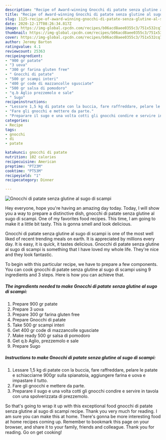 ```yaml
---
description: "Recipe of Award-winning Gnocchi di patate senza glutine al sugo di scampi"
title: "Recipe of Award-winning Gnocchi di patate senza glutine al sugo di scampi"
slug: 1125-recipe-of-award-winning-gnocchi-di-patate-senza-glutine-al-sugo-di-scampi
date: 2020-12-17T08:26:34.817Z
image: https://img-global.cpcdn.com/recipes/b06acd8aee0355c3/751x532cq70/gnocchi-di-patate-senza-glutine-al-sugo-di-scampi-recipe-main-photo.jpg
thumbnail: https://img-global.cpcdn.com/recipes/b06acd8aee0355c3/751x532cq70/gnocchi-di-patate-senza-glutine-al-sugo-di-scampi-recipe-main-photo.jpg
cover: https://img-global.cpcdn.com/recipes/b06acd8aee0355c3/751x532cq70/gnocchi-di-patate-senza-glutine-al-sugo-di-scampi-recipe-main-photo.jpg
author: Jeremy Barton
ratingvalue: 4.1
reviewcount: 25363
recipeingredient:
- "900 gr patate"
- "3 uova"
- "300 gr farina gluten free"
- " Gnocchi di patate"
- "500 gr scampi interi"
- "400 gr code di mazzancolle sgusciate"
- "500 gr salsa di pomodoro"
- "q.b Aglio prezzemolo e sale"
- " Sugo"
recipeinstructions:
- "Lessare 1,5 kg di patate con la buccia, fare raffreddare, pelare le patate e schiacciarne 900gr sulla spianatoia, aggiungere farina e uova e impastare il tutto."
- "Fare gli gnocchi e mettere da parte."
- "Preparare il sugo e una volta cotti gli gnocchi condire e servire in tavola con una spolverizzata di prezzemolo."
categories:
- Recipe
tags:
- gnocchi
- di
- patate

katakunci: gnocchi di patate 
nutrition: 102 calories
recipecuisine: American
preptime: "PT23M"
cooktime: "PT53M"
recipeyield: "1"
recipecategory: Dinner

---
```



![Gnocchi di patate senza glutine al sugo di scampi](https://img-global.cpcdn.com/recipes/b06acd8aee0355c3/751x532cq70/gnocchi-di-patate-senza-glutine-al-sugo-di-scampi-recipe-main-photo.jpg)

Hey everyone, hope you're having an amazing day today. Today, I will show you a way to prepare a distinctive dish, gnocchi di patate senza glutine al sugo di scampi. One of my favorites food recipes. This time, I am going to make it a little bit tasty. This is gonna smell and look delicious.

Gnocchi di patate senza glutine al sugo di scampi is one of the most well liked of recent trending meals on earth. It is appreciated by millions every day. It is easy, it is quick, it tastes delicious. Gnocchi di patate senza glutine al sugo di scampi is something that I have loved my whole life. They're nice and they look fantastic.




To begin with this particular recipe, we have to prepare a few components. You can cook gnocchi di patate senza glutine al sugo di scampi using 9 ingredients and 3 steps. Here is how you can achieve that.

<!--inarticleads1-->

##### The ingredients needed to make Gnocchi di patate senza glutine al sugo di scampi:

1. Prepare 900 gr patate
1. Prepare 3 uova
1. Prepare 300 gr farina gluten free
1. Prepare  Gnocchi di patate
1. Take 500 gr scampi interi
1. Get 400 gr code di mazzancolle sgusciate
1. Make ready 500 gr salsa di pomodoro
1. Get q.b Aglio, prezzemolo e sale
1. Prepare  Sugo




<!--inarticleads2-->

##### Instructions to make Gnocchi di patate senza glutine al sugo di scampi:

1. Lessare 1,5 kg di patate con la buccia, fare raffreddare, pelare le patate e schiacciarne 900gr sulla spianatoia, aggiungere farina e uova e impastare il tutto.
1. Fare gli gnocchi e mettere da parte.
1. Preparare il sugo e una volta cotti gli gnocchi condire e servire in tavola con una spolverizzata di prezzemolo.




So that's going to wrap it up with this exceptional food gnocchi di patate senza glutine al sugo di scampi recipe. Thank you very much for reading. I am sure you can make this at home. There's gonna be more interesting food at home recipes coming up. Remember to bookmark this page on your browser, and share it to your family, friends and colleague. Thank you for reading. Go on get cooking!
